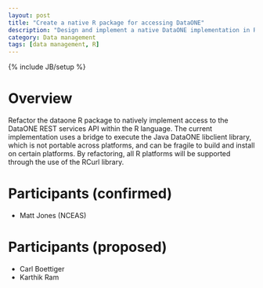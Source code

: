 ```yaml
---
layout: post
title: "Create a native R package for accessing DataONE"
description: "Design and implement a native DataONE implementation in R."
category: Data management
tags: [data management, R]
---
```

{% include JB/setup %}

# Overview
Refactor the dataone R package to natively implement access to the DataONE REST services API within the R language.  The current implementation uses a bridge to execute the Java DataONE libclient library, which is not portable across platforms, and can be fragile to build and install on certain platforms.  By refactoring, all R platforms will be supported through the use of the RCurl library.

# Participants (confirmed)
- Matt Jones (NCEAS)

# Participants (proposed)
- Carl Boettiger
- Karthik Ram

